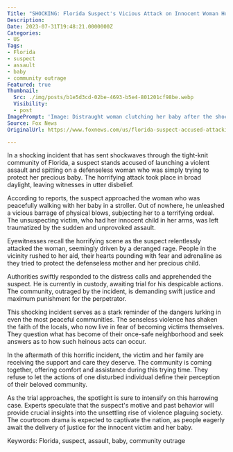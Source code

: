 ```yaml
---
Title: "SHOCKING: Florida Suspect's Vicious Attack on Innocent Woman Holding Baby Leaves Community in Outrage!"
Description: 
Date: 2023-07-31T19:48:21.0000000Z
Categories:
- US
Tags:
- Florida
- suspect
- assault
- baby
- community outrage
Featured: true
Thumbnail:
  Src: ./img/posts/b1e5d3cd-02be-4693-b5e4-801201cf98be.webp
  Visibility:
  - post
ImagePrompt: 'Image: Distraught woman clutching her baby after the shocking attack in Florida.'
Source: Fox News
OriginalUrl: https://www.foxnews.com/us/florida-suspect-accused-attacking-spitting-woman-holding-baby

---
```

In a shocking incident that has sent shockwaves through the tight-knit community of Florida, a suspect stands accused of launching a violent assault and spitting on a defenseless woman who was simply trying to protect her precious baby. The horrifying attack took place in broad daylight, leaving witnesses in utter disbelief.

According to reports, the suspect approached the woman who was peacefully walking with her baby in a stroller. Out of nowhere, he unleashed a vicious barrage of physical blows, subjecting her to a terrifying ordeal. The unsuspecting victim, who had her innocent child in her arms, was left traumatized by the sudden and unprovoked assault.

Eyewitnesses recall the horrifying scene as the suspect relentlessly attacked the woman, seemingly driven by a deranged rage. People in the vicinity rushed to her aid, their hearts pounding with fear and adrenaline as they tried to protect the defenseless mother and her precious child.

Authorities swiftly responded to the distress calls and apprehended the suspect. He is currently in custody, awaiting trial for his despicable actions. The community, outraged by the incident, is demanding swift justice and maximum punishment for the perpetrator.

This shocking incident serves as a stark reminder of the dangers lurking in even the most peaceful communities. The senseless violence has shaken the faith of the locals, who now live in fear of becoming victims themselves. They question what has become of their once-safe neighborhood and seek answers as to how such heinous acts can occur.

In the aftermath of this horrific incident, the victim and her family are receiving the support and care they deserve. The community is coming together, offering comfort and assistance during this trying time. They refuse to let the actions of one disturbed individual define their perception of their beloved community.

As the trial approaches, the spotlight is sure to intensify on this harrowing case. Experts speculate that the suspect's motive and past behavior will provide crucial insights into the unsettling rise of violence plaguing society. The courtroom drama is expected to captivate the nation, as people eagerly await the delivery of justice for the innocent victim and her baby.

Keywords: Florida, suspect, assault, baby, community outrage
